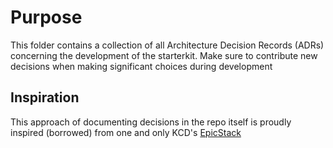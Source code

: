 # Purpose

This folder contains a collection of all Architecture Decision Records (ADRs) concerning the development of the starterkit.
Make sure to contribute new decisions when making significant choices during development

## Inspiration

This approach of documenting decisions in the repo itself is proudly inspired (borrowed) from one and only KCD's [EpicStack](https://github.com/epicweb-dev/epic-stack/blob/main/docs/decisions/000-template.md)
